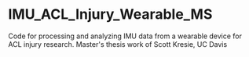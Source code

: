 # IMU_ACL_Injury_Wearable_MS
Code for processing and analyzing IMU data from a wearable device for ACL injury research. Master's thesis work of Scott Kresie, UC Davis
